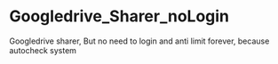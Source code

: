 # Googledrive_Sharer_noLogin
Googledrive sharer, But no need to login and anti limit forever, because autocheck system
